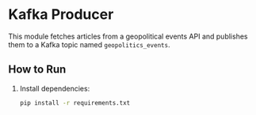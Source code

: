 # Kafka Producer

This module fetches articles from a geopolitical events API and publishes them to a Kafka topic named `geopolitics_events`.

## How to Run

1. Install dependencies:
   ```bash
   pip install -r requirements.txt
